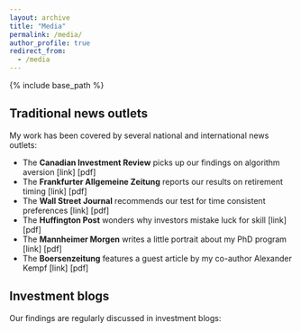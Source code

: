 ```yaml
---
layout: archive
title: "Media"
permalink: /media/
author_profile: true
redirect_from:
  - /media
---
```


{% include base_path %}
## Traditional news outlets

My work has been covered by several national and international news outlets:
* The **Canadian Investment Review** picks up our findings on algorithm aversion [link] [pdf]
* The **Frankfurter Allgemeine Zeitung** reports our results on retirement timing [link] [pdf]
* The **Wall Street Journal** recommends our test for time consistent preferences [link] [pdf]
* The **Huffington Post** wonders why investors mistake luck for skill [link] [pdf]
* The **Mannheimer Morgen** writes a little portrait about my PhD program [link] [pdf]
* The **Boersenzeitung** features a guest article by my co-author Alexander Kempf [link] [pdf]


## Investment blogs

Our findings are regularly discussed in investment blogs:
